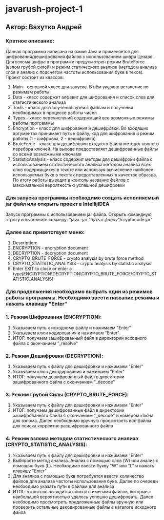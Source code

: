 # javarush-project-1
## Автор: Вахутко Андрей
### Кратное описание:
Данная программа написана на языке Java и применяется для шифрования/дешифрования файлов
с использованием шивра Цезаря. Для взлома шифра в программе предусмотрен режим BruteForce
(взлом грубой силой) и режим статического анализа (методом анализа слов и анализ с подсчётом частоты
использования букв в тексе). Проект состоит из классов:
1. Main - основной класс для запуска. В нём указано ветвление по режимам работы
2. Data - класс содержит алфавит для шифрования и список слов для статистического анализа
3. Tools - класс для получения путей к файлам и получения необходимых в процессе работы чисел
4. Types - класс перечислений содержащий все возможные режимы работы программы
5. Encryption - класс для шифрования и дешифровки. Во входящих аргументах принимает путь к файлу, код для шифрования и
режим работы (1 - шифровка, 2 - дешифровка)
6. BruteForce - класс для дешифровки входного файла методог полного перебора ключей. На выходе предоставляет дешифрованные
файлы со всеми возможными ключами
7. StatisticAnalysis - класс содержит методы для дешифроки файла с использованием статистического анализа методом анализа
всех слов содержащихся в тексте или используя вычисление наиболее используемых букв в текстах предоставленных в качестве
образца. По итогу работы выводит в консоль название файлов с максимальной вероятностью успешной дешифровки
### Для запуска программы необходимо создать исполняемый jar файл или открыть проект в IntellijIDEA
Запуск программы с использованием jar файла. Открыть командную строку и выполнить команду:
"java -jar *"путь к файлу"*/cryptocode.jar"
### Далее вас приветствует меню:
1. Description:
2. ENCRYPTION - encryption document
3. DECRYPTION - decryption document
4. CRYPTO_BRUTE_FORCE - crypto analysis by brute force method
5. CRYPTO_STATISTIC_ANALYSIS - crypto analysis by statistic analysis
6. Enter EXIT to close or enter a type(ENCRYPTION\DECRYPTION\CRYPTO_BRUTE_FORCE\CRYPTO_STATISTIC_ANALYSIS):
### Для продолжения необходимо выбрать один из режимов работы программы. Необходимо ввести название режима и нажать клавишу "Enter"
### 1. Режим Шифрования (ENCRYPTION):
1. Указываем путь к исходному файлу и нажимаем "Enter"
2. Указываем ключ кодирования и нажимаем "Enter"
3. ИТОГ: получаем зашифрованный файл в директории исходного файла с окончанием "_resolve"
### 2. Режим Дешифровки (DECRYPTION):
1. Указываем путь к файлу для дешифровки и нажимаем "Enter"
2. Указываем ключ декодирования и нажимаем "Enter"
3. ИТОГ: получаем дешифрованный файл в директории зашифрованного файла с окончанием "_decode"
### 3. Режим Грубой Силы (CRYPTO_BRUTE_FORCE):
1. Указываем путь к файлу для дешифровки и нажимаем "Enter"
2. ИТОГ: получаем дешифрованные файл в директории зашифрованного файла с окончанием "_decode" и
номером ключа для взлома. Далее необходимо вручную просмотреть все файлы для поиска корректно
расшифрованного файла
### 4. Режим взлома методом статистического анализа (CRYPTO_STATISTIC_ANALYSIS):
1. Указываем путь к файлу для дешифровки и нажимаем "Enter"
2. Выбираете метод анализа. Анализ с помощью слов (W) или анализ с помощью букв (L). Необходимо
ввести букву "W" или "L" и нажать клавишу "Enter"
3. Для анализа с помощью букв потребуется ввести количество файлов для анализа частоты использования
букв. Далее по очереди необходимо указать пути к файлам для анализа
4. ИТОГ: в консоль выводится список с именами файлов, которые с наибольшей вероятностью удалось
успешно дешифровать. Далее необходимо просмотреть предложенные файлы вручную или проверить остальные
декодированные файлы в каталоге исходного файла
